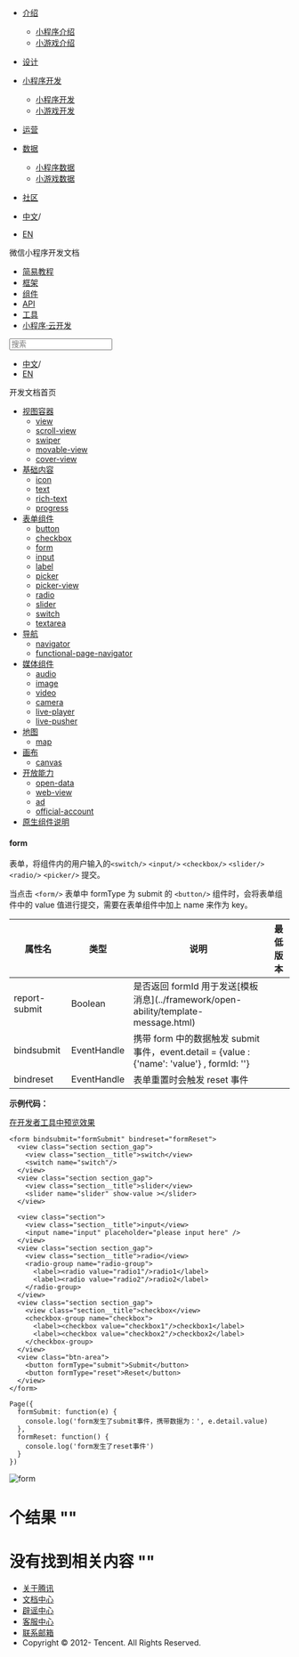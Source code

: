 <div class="book with-summary">

<div class="head">

<div class="head_box">

# [](javascript:; "_('微信公众平台 小程序')")

<div class="header_ctrls">

*   [介绍](javascript:;)
    *   [小程序介绍](https://developers.weixin.qq.com/miniprogram/introduction/index.html?t=18111222)
    *   [小游戏介绍](https://developers.weixin.qq.com/minigame/introduction/index.html?t=18111222)
*   [设计](https://developers.weixin.qq.com/miniprogram/design/index.html?t=18111222)
*   [小程序开发](javascript:;)
    *   [小程序开发](https://developers.weixin.qq.com/miniprogram/dev/index.html?t=18111222)
    *   [小游戏开发](https://developers.weixin.qq.com/minigame/dev/index.html?t=18111222)
*   [运营](https://developers.weixin.qq.com/miniprogram/product/index.html?t=18111222)
*   [数据](javascript:;)
    *   [小程序数据](https://developers.weixin.qq.com/miniprogram/analysis/index.html?t=18111222)
    *   [小游戏数据](https://developers.weixin.qq.com/minigame/analysis/index.html?t=18111222)
*   [社区](https://developers.weixin.qq.com/)

*   [中文](https://developers.weixin.qq.com/miniprogram/dev/component/form.html?t=18111222)<span class="split-line">/</span>
*   [EN](https://developers.weixin.qq.com/miniprogram/en/dev/component/form.html?t=18111222)

</div>

</div>

</div>

<div class="sub_nav_box">

<div class="sub_nav_inner">

<div class="book-summary-opr" id="js-book-summary-opr"><a class="book-summary-btn"></a></div>

<div class="top_sub_nav">

<div class="top_title_wap"><span class="icon_title icon_dev"></span>

微信小程序开发文档

</div>

*   [简易教程](../)
*   [框架](../framework/MINA.html)
*   [组件](.)
*   [API](../api/)
*   [工具](../devtools/devtools.html)
*   [小程序·云开发](../wxcloud/basis/getting-started.html)

</div>

<div id="book-search-input" role="search">

<form><label for="search-input" class="search-icon" id="js-search-icon"></label><input type="text" id="search-input" name="search-input" placeholder="搜索"> </form>

</div>

*   [中文](https://developers.weixin.qq.com/miniprogram/dev/component/form.html?t=18111222)<span class="split-line">/</span>
*   [EN](https://developers.weixin.qq.com/miniprogram/en/dev/component/form.html?t=18111222)

</div>

</div>

<div class="book-summary">

<div class="book-summary-home" id="js-summary-home"><a><span class="icon_home_s icon_dev"></span><span class="s_title_2">开发文档首页</span></a></div>

<nav role="navigation">

*   [视图容器](./view.html)
    *   [view](./view.html)
    *   [scroll-view](./scroll-view.html)
    *   [swiper](./swiper.html)
    *   [movable-view](./movable-view.html)
    *   [cover-view](./cover-view.html)
*   [基础内容](./icon.html)
    *   [icon](./icon.html)
    *   [text](./text.html)
    *   [rich-text](./rich-text.html)
    *   [progress](./progress.html)
*   [表单组件](./button.html)
    *   [button](./button.html)
    *   [checkbox](./checkbox.html)
    *   [form](./form.html)
    *   [input](./input.html)
    *   [label](./label.html)
    *   [picker](./picker.html)
    *   [picker-view](./picker-view.html)
    *   [radio](./radio.html)
    *   [slider](./slider.html)
    *   [switch](./switch.html)
    *   [textarea](./textarea.html)
*   [导航](./navigator.html)
    *   [navigator](./navigator.html)
    *   [functional-page-navigator](./functional-page-navigator.html)
*   [媒体组件](./audio.html)
    *   [audio](./audio.html)
    *   [image](./image.html)
    *   [video](./video.html)
    *   [camera](./camera.html)
    *   [live-player](./live-player.html)
    *   [live-pusher](./live-pusher.html)
*   [地图](./map.html)
    *   [map](./map.html)
*   [画布](./canvas.html)
    *   [canvas](./canvas.html)
*   [开放能力](./open-data.html)
    *   [open-data](./open-data.html)
    *   [web-view](./web-view.html)
    *   [ad](./ad.html)
    *   [official-account](./official-account.html)
*   [原生组件说明](./native-component.html)

</nav>

</div>

<div class="book-body">

<div class="body-inner">

<div class="page-wrapper" tabindex="-1" role="main">

<div class="page-inner">

<div id="book-search-results">

<div class="search-noresults">

<section class="normal markdown-section">

#### form

表单，将组件内的用户输入的`<switch/>` `<input/>` `<checkbox/>` `<slider/>` `<radio/>` `<picker/>` 提交。

当点击 `<form/>` 表单中 formType 为 submit 的 `<button/>` 组件时，会将表单组件中的 value 值进行提交，需要在表单组件中加上 name 来作为 key。

<table>

<thead>

<tr>

<th>属性名</th>

<th>类型</th>

<th>说明</th>

<th>最低版本</th>

</tr>

</thead>

<tbody>

<tr>

<td>report-submit</td>

<td>Boolean</td>

<td>是否返回 formId 用于发送[模板消息](../framework/open-ability/template-message.html)</td>

<td></td>

</tr>

<tr>

<td>bindsubmit</td>

<td>EventHandle</td>

<td>携带 form 中的数据触发 submit 事件，event.detail = {value : {'name': 'value'} , formId: ''}</td>

<td></td>

</tr>

<tr>

<td>bindreset</td>

<td>EventHandle</td>

<td>表单重置时会触发 reset 事件</td>

<td></td>

</tr>

</tbody>

</table>

**示例代码：**

[在开发者工具中预览效果](https://developers.weixin.qq.com/s/MUaz7cmy6AYq "在开发者工具中预览效果")

    <form bindsubmit="formSubmit" bindreset="formReset">
      <view class="section section_gap">
        <view class="section__title">switch</view>
        <switch name="switch"/>
      </view>
      <view class="section section_gap">
        <view class="section__title">slider</view>
        <slider name="slider" show-value ></slider>
      </view>

      <view class="section">
        <view class="section__title">input</view>
        <input name="input" placeholder="please input here" />
      </view>
      <view class="section section_gap">
        <view class="section__title">radio</view>
        <radio-group name="radio-group">
          <label><radio value="radio1"/>radio1</label>
          <label><radio value="radio2"/>radio2</label>
        </radio-group>
      </view>
      <view class="section section_gap">
        <view class="section__title">checkbox</view>
        <checkbox-group name="checkbox">
          <label><checkbox value="checkbox1"/>checkbox1</label>
          <label><checkbox value="checkbox2"/>checkbox2</label>
        </checkbox-group>
      </view>
      <view class="btn-area">
        <button formType="submit">Submit</button>
        <button formType="reset">Reset</button>
      </view>
    </form>

    Page({
      formSubmit: function(e) {
        console.log('form发生了submit事件，携带数据为：', e.detail.value)
      },
      formReset: function() {
        console.log('form发生了reset事件')
      }
    })

![form](../image/pic/form.png)

</section>

</div>

<div class="search-results">

<div class="has-results">

# <span class="search-results-count"></span>个结果 "<span class="search-query"></span>"

</div>

<div class="no-results">

# 没有找到相关内容 "<span class="search-query"></span>"

</div>

</div>

</div>

</div>

</div>

<div class="foot" id="footer">

*   [关于腾讯](https://www.tencent.com/)
*   [文档中心](https://developers.weixin.qq.com/miniprogram/introduction/index.html)
*   [辟谣中心](https://mp.weixin.qq.com/cgi-bin/opshowpage?action=dispelinfo)
*   [客服中心](https://kf.qq.com/product/wx_xcx.html)
*   [联系邮箱](mailto:weixinmp@qq.com)
*   Copyright © 2012-<span id="s_copyright_year"></span> Tencent. All Rights Reserved.

</div>

</div>

[](./checkbox.html)[](./input.html)</div>

</div>
